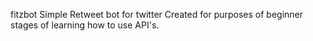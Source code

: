 fitzbot
Simple Retweet bot for twitter
Created for purposes of beginner stages of learning how to use API's. 
